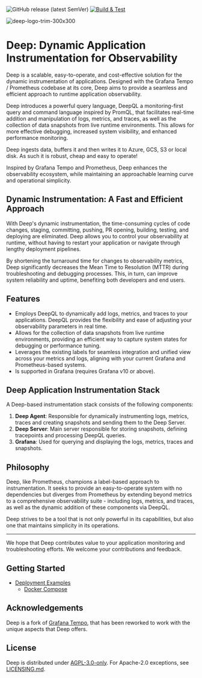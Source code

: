 ![GitHub release (latest SemVer)](https://img.shields.io/github/v/release/intergral/deep)
[![Build & Test](https://github.com/intergral/deep/actions/workflows/on_push.yml/badge.svg)](https://github.com/intergral/deep/actions/workflows/on_push.yml)

![deep-logo-trim-300x300](https://github.com/intergral/deep/assets/10787304/fef96fad-e29c-4dfc-ab8e-4d8b279a7d1c)

# Deep: Dynamic Application Instrumentation for Observability

Deep is a scalable, easy-to-operate, and cost-effective solution for the dynamic instrumentation of applications. Designed with the Grafana Tempo / Prometheus codebase at its core, Deep aims to provide a seamless and efficient approach to runtime application observability.

Deep introduces a powerful query language, DeepQL a monitoring-first query and command language inspired by PromQL, that facilitates real-time addition and manipulation of logs, metrics, and traces, as well as the collection of data snapshots from live runtime environments. This allows for more effective debugging, increased system visibility, and enhanced performance monitoring. 

Deep ingests data, buffers it and then writes it to Azure, GCS, S3 or local disk. As such it is robust, cheap and easy to operate!

Inspired by Grafana Tempo and Prometheus, Deep enhances the observability ecosystem, while maintaining an approachable learning curve and operational simplicity.

## Dynamic Instrumentation: A Fast and Efficient Approach

With Deep's dynamic instrumentation, the time-consuming cycles of code changes, staging, committing, pushing, PR opening, building, testing, and deploying are eliminated. Deep allows you to control your observability at runtime, without having to restart your application or navigate through lengthy deployment pipelines.

By shortening the turnaround time for changes to observability metrics, Deep significantly decreases the Mean Time to Resolution (MTTR) during troubleshooting and debugging processes. This, in turn, can improve system reliability and uptime, benefiting both developers and end users.

## Features

- Employs DeepQL to dynamically add logs, metrics, and traces to your applications. DeepQL provides the flexibility and ease of adjusting your observability parameters in real time.
- Allows for the collection of data snapshots from live runtime environments, providing an efficient way to capture system states for debugging or performance tuning.
- Leverages the existing labels for seamless integration and unified view across your metrics and logs, aligning with your current Grafana and Prometheus-based systems.
- Is supported in Grafana (requires Grafana v10 or above).

## Deep Application Instrumentation Stack

A Deep-based instrumentation stack consists of the following components:

1. **Deep Agent**: Responsible for dynamically instrumenting logs, metrics, traces and creating snapshots and sending them to the Deep Server.
2. **Deep Server**: Main server responsible for storing snapshots, defining tracepoints and processing DeepQL queries.
3. **Grafana**: Used for querying and displaying the logs, metrics, traces and snapshots.

## Philosophy

Deep, like Prometheus, champions a label-based approach to instrumentation. It seeks to provide an easy-to-operate system with no dependencies but diverges from Prometheus by extending beyond metrics to a comprehensive observability suite - including logs, metrics, and traces, as well as the dynamic addition of these components via DeepQL.

Deep strives to be a tool that is not only powerful in its capabilities, but also one that maintains simplicity in its operations.

---

We hope that Deep contributes value to your application monitoring and troubleshooting efforts. We welcome your contributions and feedback.

## Getting Started


- [Deployment Examples](./examples/README.md)
    - [Docker Compose](./examples/docker-compose/README.md)

## Acknowledgements

Deep is a fork of [Grafana Tempo](https://github.com/grafana/tempo), that has been reworked to work with the unique aspects that Deep offers.

## License

Deep is distributed under [AGPL-3.0-only](LICENSE). For Apache-2.0 exceptions, see [LICENSING.md](LICENSING.md).
